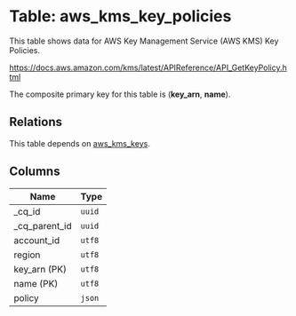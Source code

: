 # Table: aws_kms_key_policies

This table shows data for AWS Key Management Service (AWS KMS) Key Policies.

https://docs.aws.amazon.com/kms/latest/APIReference/API_GetKeyPolicy.html

The composite primary key for this table is (**key_arn**, **name**).

## Relations

This table depends on [aws_kms_keys](aws_kms_keys.md).

## Columns

| Name          | Type          |
| ------------- | ------------- |
|_cq_id|`uuid`|
|_cq_parent_id|`uuid`|
|account_id|`utf8`|
|region|`utf8`|
|key_arn (PK)|`utf8`|
|name (PK)|`utf8`|
|policy|`json`|